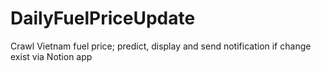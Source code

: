 # DailyFuelPriceUpdate
Crawl Vietnam fuel price; predict, display and send notification if change exist via Notion app
